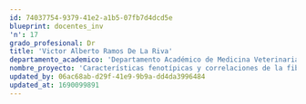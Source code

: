 ```yaml
---
id: 74037754-9379-41e2-a1b5-07fb7d4dcd5e
blueprint: docentes_inv
'n': 17
grado_profesional: Dr
title: 'Victor Alberto Ramos De La Riva'
departamento_academico: 'Departamento Académico de Medicina Veterinaria y Zootecnia'
nombre_proyecto: 'Características fenotípicas y correlaciones de la fibra en Alpacas Huacaya de la Región Apurímac.'
updated_by: 06ac68ab-d29f-41e9-9b9a-dd4da3996484
updated_at: 1690099891
---
```

